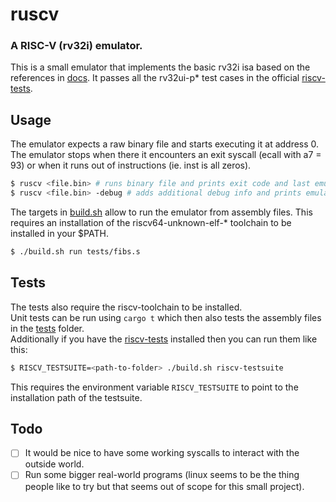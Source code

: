 # ruscv
### A RISC-V (rv32i) emulator.<br>
This is a small emulator that implements the basic rv32i isa based on the references in [docs](docs).
It passes all the rv32ui-p* test cases in the official [riscv-tests](https://github.com/riscv-software-src/riscv-tests).

## Usage
The emulator expects a raw binary file and starts executing it at address 0.
The emulator stops when there it encounters an exit syscall (ecall with a7 = 93) or when it runs out of instructions (ie. inst is all zeros). 
```bash
$ ruscv <file.bin> # runs binary file and prints exit code and last emulator state.
$ ruscv <file.bin> -debug # adds additional debug info and prints emulator state after each cycle.
```
The targets in [build.sh](build.sh) allow to run the emulator from assembly files.
This requires an installation of the riscv64-unknown-elf-* toolchain to be installed in your $PATH.
```bash
$ ./build.sh run tests/fibs.s
```

## Tests
The tests also require the riscv-toolchain to be installed.<br>
Unit tests can be run using `cargo t` which then also tests the assembly files in the [tests](tests/) folder.<br>
Additionally if you have the [riscv-tests](https://github.com/riscv-software-src/riscv-tests) installed then you can run them like this:
```bash
$ RISCV_TESTSUITE=<path-to-folder> ./build.sh riscv-testsuite
```
This requires the environment variable `RISCV_TESTSUITE` to point to the installation path of the testsuite.

## Todo
- [ ] It would be nice to have some working syscalls to interact with the outside world.
- [ ] Run some bigger real-world programs (linux seems to be the thing people like to try but that seems out of scope for this small project).
